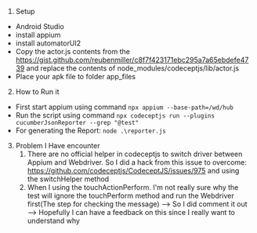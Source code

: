 1. Setup

-   Android Studio
-   install appium
-   install automatorUI2
-   Copy the actor.js contents from the https://gist.github.com/reubenmiller/c8f7f423171ebc295a7a65ebdefe4739 and replace the contents of node_modules/codeceptjs/lib/actor.js
-   Place your apk file to folder app_files

2. How to Run it

-   First start appium using command `npx appium --base-path=/wd/hub`
-   Run the script using command `npx codeceptjs run --plugins cucumberJsonReporter --grep "@test"`
-   For generating the Report: `node .\reporter.js`

3. Problem I Have encounter
    1. There are no official helper in codeceptjs to switch driver between Appium and Webdriver. So I did a hack from this issue to overcome: https://github.com/codeceptjs/CodeceptJS/issues/975 and using the switchHelper method
    2. When I using the touchActionPerform. I'm not really sure why the test will ignore the touchPerform method and run the Webdriver first(The step for checking the message) --> So I did comment it out --> Hopefully I can have a feedback on this since I really want to understand why
